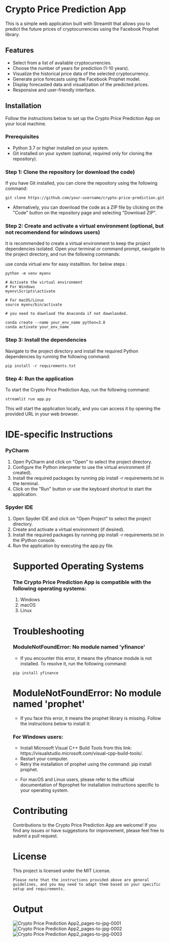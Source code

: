 ﻿# Crypto Price Prediction App

This is a simple web application built with Streamlit that allows you to predict the future prices of cryptocurrencies using the Facebook Prophet library.

## Features

- Select from a list of available cryptocurrencies.
- Choose the number of years for prediction (1-10 years).
- Visualize the historical price data of the selected cryptocurrency.
- Generate price forecasts using the Facebook Prophet model.
- Display forecasted data and visualization of the predicted prices.
- Responsive and user-friendly interface.

## Installation

Follow the instructions below to set up the Crypto Price Prediction App on your local machine.

### Prerequisites

- Python 3.7 or higher installed on your system.
- Git installed on your system (optional, required only for cloning the repository).

### Step 1: Clone the repository (or download the code)

If you have Git installed, you can clone the repository using the following command:

```
git clone https://github.com/your-username/crypto-price-prediction.git
```

- Alternatively, you can download the code as a ZIP file by clicking on the "Code" button on the repository page and selecting "Download ZIP".

### Step 2: Create and activate a virtual environment (optional, but not recomendend for windows users)

It is recommended to create a virtual environment to keep the project dependencies isolated. Open your terminal or command prompt, navigate to the project directory, and run the following commands:

use conda virtual env for easy installtion. for below steps : 

```#
python -m venv myenv

# Activate the virtual environment
# For Windows
myenv\Scripts\activate

# For macOS/Linux
source myenv/bin/activate

# you need to downlaod the Anaconda if not downlaoded.

conda create --name your_env_name python=3.8
conda activate your_env_name

```

### Step 3: Install the dependencies

Navigate to the project directory and install the required Python dependencies by running the following command:

```
pip install -r requirements.txt
```

### Step 4: Run the application

To start the Crypto Price Prediction App, run the following command:

```
streamlit run app.py

```

This will start the application locally, and you can access it by opening the provided URL in your web browser.

# IDE-specific Instructions

### PyCharm

<ol><li>Open PyCharm and click on "Open" to select the project directory.</li>
<li>Configure the Python interpreter to use the virtual environment (if created).</li>
<li>Install the required packages by running pip install -r requirements.txt in the terminal.</li>
<li>Click on the "Run" button or use the keyboard shortcut to start the application.</li></ol>

### Spyder IDE

<ol><li>Open Spyder IDE and click on "Open Project" to select the project directory.</li>
<li>Create and activate a virtual environment (if desired).</li>
<li>Install the required packages by running pip install -r requirements.txt in the IPython console.</li>
<li>Run the application by executing the app.py file.</li>

# Supported Operating Systems

### The Crypto Price Prediction App is compatible with the following operating systems:

<ol>
<li>Windows</li>
<li>macOS</li>
<li>Linux</li></ol>

# Troubleshooting

### ModuleNotFoundError: No module named 'yfinance'

- If you encounter this error, it means the yfinance module is not installed. To resolve it, run the following command:

```
pip install yfinance
```

# ModuleNotFoundError: No module named 'prophet'

- If you face this error, it means the prophet library is missing. Follow the instructions below to install it:

### For Windows users:

<ul>
<li>
Install Microsoft Visual C++ Build Tools from this link: <br>https://visualstudio.microsoft.com/visual-cpp-build-tools/.</li>
<li>Restart your computer.</li>
<li>Retry the installation of prophet using the command: pip install prophet.</li></ul>

- For macOS and Linux users, please refer to the official documentation of fbprophet for installation instructions specific to your operating system.

# Contributing

Contributions to the Crypto Price Prediction App are welcome! If you find any issues or have suggestions for improvement, please feel free to submit a pull request.

# License

This project is licensed under the MIT License.

```
Please note that the instructions provided above are general guidelines, and you may need to adapt them based on your specific setup and requirements.
```

# Output

![Crypto Price Prediction App2_pages-to-jpg-0001](https://github.com/the-iconic-rihan/crypto-price-prediction/assets/68491627/d318d310-c2ae-4407-b090-e90b410327ec)
![Crypto Price Prediction App2_pages-to-jpg-0002](https://github.com/the-iconic-rihan/crypto-price-prediction/assets/68491627/1dfbbcac-b80a-4fd5-8ce1-cb07e55685d6)
![Crypto Price Prediction App2_pages-to-jpg-0003](https://github.com/the-iconic-rihan/crypto-price-prediction/assets/68491627/249815d4-5a7a-4ab9-ae48-3a58a240456d)
